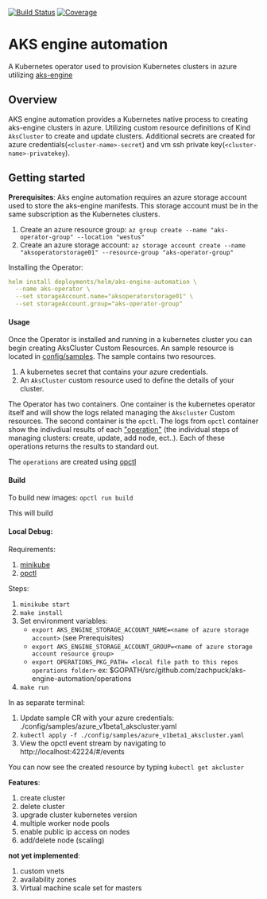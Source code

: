 [![Build Status](https://travis-ci.org/zachpuck/aks-engine-automation.svg?branch=master)](https://travis-ci.org/zachpuck/aks-engine-automation)
[![Coverage](https://codecov.io/gh/zachpuck/aks-engine-automation/branch/master/graph/badge.svg)](https://codecov.io/gh/zachpuck/aks-engine-automation)

# AKS engine automation

A Kubernetes operator used to provision Kubernetes clusters in azure utilizing [aks-engine](https://github.com/Azure/aks-engine)

## Overview
AKS engine automation provides a Kubernetes native process to creating aks-engine clusters in azure. 
Utilizing custom resource definitions of Kind `AksCluster` to create and update clusters. 
Additional secrets are created for azure credentials(`<cluster-name>-secret`) and vm ssh private key(`<cluster-name>-privatekey`).

## Getting started

**Prerequisites**:
Aks engine automation requires an azure storage account used to store the aks-engine manifests. 
This storage account must be in the same subscription as the Kubernetes clusters.
1. Create an azure resource group: 
`az group create --name "aks-operator-group" --location "westus"`
1. Create an azure storage account: 
`az storage account create --name "aksoperatorstorage01" --resource-group "aks-operator-group"`

Installing the Operator:
```yaml
helm install deployments/helm/aks-engine-automation \
  --name aks-operator \
  --set storageAccount.name="aksoperatorstorage01" \
  --set storageAccount.group="aks-operator-group"
```

#### Usage
Once the Operator is installed and running in a kubernetes cluster you can begin creating AksCluster Custom Resources.
An sample resource is located in [config/samples](config/samples).
The sample contains two resources.
1. A kubernetes secret that contains your azure credentials.
1. An `AksCluster` custom resource used to define the details of your cluster.

The Operator has two containers. One container is the kubernetes operator itself and will show the logs 
related managing the `Akscluster` Custom resources. The second container is the `opctl`.
The logs from `opctl` container show the indivdiual results of each ["operation"](operations) 
(the individual steps of managing clusters: create, update, add node, ect..). 
Each of these operations returns the results to standard out. 

The `operations` are created using [opctl](https://opctl.io/docs/)

#### Build
To build new images:
`opctl run build`

This will build

#### Local Debug:

Requirements:
1. [minikube](https://kubernetes.io/docs/tasks/tools/install-minikube/)
1. [opctl](https://opctl.io/docs/getting-started/opctl.html)

 Steps:
1. `minikube start`
1. `make install`
1. Set environment variables:
    - `export AKS_ENGINE_STORAGE_ACCOUNT_NAME=<name of azure storage account>` (see Prerequisites)
    - `export AKS_ENGINE_STORAGE_ACCOUNT_GROUP=<name of azure storage account resource group>`
    - `export OPERATIONS_PKG_PATH= <local file path to this repos operations folder>` ex: $GOPATH/src/github.com/zachpuck/aks-engine-automation/operations
1. `make run`

In as separate terminal: 
1. Update sample CR with your azure credentials: ./config/samples/azure_v1beta1_akscluster.yaml
1. `kubectl apply -f ./config/samples/azure_v1beta1_akscluster.yaml`
1. View the opctl event stream by navigating to http://localhost:42224/#/events

You can now see the created resource by typing `kubectl get akcluster`

**Features**:
1. create cluster
1. delete cluster
1. upgrade cluster kubernetes version
1. multiple worker node pools
1. enable public ip access on nodes
1. add/delete node (scaling)

**not yet implemented**:
1. custom vnets
1. availability zones
1. Virtual machine scale set for masters
